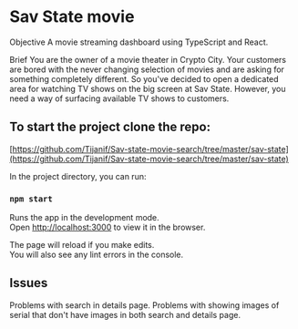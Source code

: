 # Sav State movie

Objective
A movie streaming dashboard using TypeScript and React.

Brief
You are the owner of a movie theater in Crypto City. Your customers are bored with the never changing selection of movies and are asking for something completely different. So you've decided to open a dedicated area for watching TV shows on the big screen at Sav State. However, you need a way of surfacing available TV shows to customers.

## To start the project clone the repo:

[https://github.com/Tijanif/Sav-state-movie-search/tree/master/sav-state](https://github.com/Tijanif/Sav-state-movie-search/tree/master/sav-state)

In the project directory, you can run:

### `npm start`

Runs the app in the development mode.\
Open [http://localhost:3000](http://localhost:3000) to view it in the browser.

The page will reload if you make edits.\
You will also see any lint errors in the console.

## Issues

Problems with search in details page.
Problems with showing images of serial that don't have images in both search and details page.
